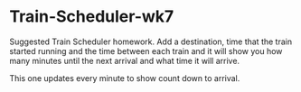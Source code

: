 # Train-Scheduler-wk7

Suggested Train Scheduler homework. Add a destination, time that the train started running and the time between each train and it will show you how many minutes until the next arrival and what time it will arrive. 

This one updates every minute to show count down to arrival. 
